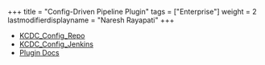 +++
title = "Config-Driven Pipeline Plugin"
tags = ["Enterprise"]
weight = 2
lastmodifierdisplayname = "Naresh Rayapati"
+++

* [KCDC_Config_Repo](https://github.com/nrayapati/kcdc_config_driven)
* [KCDC_Config_Jenkins](https://github.com/nrayapati/kcdc_config_driven_jenkinsfiles)
* [Plugin Docs](https://github.com/jenkinsci/config-driven-pipeline-plugin)
